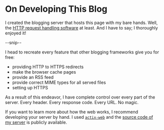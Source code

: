 # On Developing This Blog

I created the blogging server that hosts this page with my bare hands.
Well, the [HTTP request handling software](https://github.com/MarcelGarus/server) at least.
And I have to say; I thoroughly enjoyed it!

--snip--

I head to recreate every feature that other blogging frameworks give you for free:

* providing HTTP to HTTPS redirects
* make the browser cache pages
* provide an RSS feed
* provide correct MIME types for all served files
* setting up HTTPS

As a result of this endeavor, I have complete control over every part of the server.
Every header.
Every response code.
Every URL.
No magic.

If you want to learn more about how the web works, I recommend developing your server by hand.
I used [`actix-web`](https://crates.io/crates/actix-web) and the [source code of my server](https://github.com/MarcelGarus/server) is publicly available.
